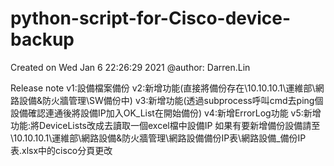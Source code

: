 # python-script-for-Cisco-device-backup
Created on Wed Jan  6 22:26:29 2021
@author: Darren.Lin

Release note
v1:設備檔案備份
v2:新增功能(直接將備份存在\\10.10.10.1\運維部\網路設備&防火牆管理\SW備份中)
v3:新增功能(透過subprocess呼叫cmd去ping個設備確認連通後將設備IP加入OK_List在開始備份)
v4:新增ErrorLog功能
v5:新增功能:將DeviceLists改成去讀取一個excel檔中設備IP
如果有要新增備份設備請至\\10.10.10.1\運維部\網路設備&防火牆管理\網路設備備份IP表\網路設備_備份IP表.xlsx中的cisco分頁更改


